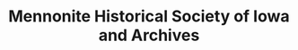 ---
layout: repo
title: "Mennonite Historical Society of Iowa and Archives"
id: 12229
permalink: repos/12229/
---
